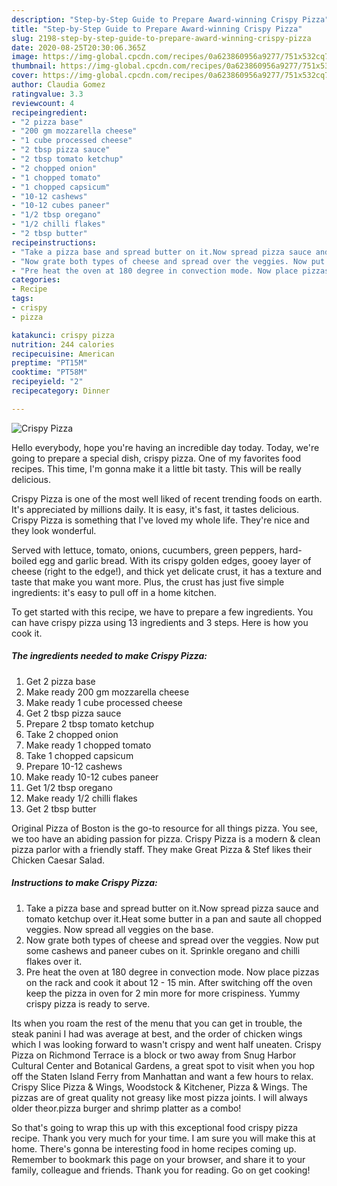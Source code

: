 ```yaml
---
description: "Step-by-Step Guide to Prepare Award-winning Crispy Pizza"
title: "Step-by-Step Guide to Prepare Award-winning Crispy Pizza"
slug: 2198-step-by-step-guide-to-prepare-award-winning-crispy-pizza
date: 2020-08-25T20:30:06.365Z
image: https://img-global.cpcdn.com/recipes/0a623860956a9277/751x532cq70/crispy-pizza-recipe-main-photo.jpg
thumbnail: https://img-global.cpcdn.com/recipes/0a623860956a9277/751x532cq70/crispy-pizza-recipe-main-photo.jpg
cover: https://img-global.cpcdn.com/recipes/0a623860956a9277/751x532cq70/crispy-pizza-recipe-main-photo.jpg
author: Claudia Gomez
ratingvalue: 3.3
reviewcount: 4
recipeingredient:
- "2 pizza base"
- "200 gm mozzarella cheese"
- "1 cube processed cheese"
- "2 tbsp pizza sauce"
- "2 tbsp tomato ketchup"
- "2 chopped onion"
- "1 chopped tomato"
- "1 chopped capsicum"
- "10-12 cashews"
- "10-12 cubes paneer"
- "1/2 tbsp oregano"
- "1/2 chilli flakes"
- "2 tbsp butter"
recipeinstructions:
- "Take a pizza base and spread butter on it.Now spread pizza sauce and tomato ketchup over it.Heat some butter in a pan and saute all chopped veggies. Now spread all veggies on the base."
- "Now grate both types of cheese and spread over the veggies. Now put some cashews and paneer cubes on it. Sprinkle oregano and chilli flakes over it."
- "Pre heat the oven at 180 degree in convection mode. Now place pizzas on the rack and cook it about 12 - 15 min. After switching off the oven keep the pizza in oven for 2 min more for more crispiness. Yummy crispy pizza is ready to serve."
categories:
- Recipe
tags:
- crispy
- pizza

katakunci: crispy pizza 
nutrition: 244 calories
recipecuisine: American
preptime: "PT15M"
cooktime: "PT58M"
recipeyield: "2"
recipecategory: Dinner

---
```



![Crispy Pizza](https://img-global.cpcdn.com/recipes/0a623860956a9277/751x532cq70/crispy-pizza-recipe-main-photo.jpg)

Hello everybody, hope you're having an incredible day today. Today, we're going to prepare a special dish, crispy pizza. One of my favorites food recipes. This time, I'm gonna make it a little bit tasty. This will be really delicious.

Crispy Pizza is one of the most well liked of recent trending foods on earth. It's appreciated by millions daily. It is easy, it's fast, it tastes delicious. Crispy Pizza is something that I've loved my whole life. They're nice and they look wonderful.

Served with lettuce, tomato, onions, cucumbers, green peppers, hard-boiled egg and garlic bread. With its crispy golden edges, gooey layer of cheese (right to the edge!), and thick yet delicate crust, it has a texture and taste that make you want more. Plus, the crust has just five simple ingredients: it&#39;s easy to pull off in a home kitchen.


To get started with this recipe, we have to prepare a few ingredients. You can have crispy pizza using 13 ingredients and 3 steps. Here is how you cook it.

<!--inarticleads1-->

##### The ingredients needed to make Crispy Pizza:

1. Get 2 pizza base
1. Make ready 200 gm mozzarella cheese
1. Make ready 1 cube processed cheese
1. Get 2 tbsp pizza sauce
1. Prepare 2 tbsp tomato ketchup
1. Take 2 chopped onion
1. Make ready 1 chopped tomato
1. Take 1 chopped capsicum
1. Prepare 10-12 cashews
1. Make ready 10-12 cubes paneer
1. Get 1/2 tbsp oregano
1. Make ready 1/2 chilli flakes
1. Get 2 tbsp butter


Original Pizza of Boston is the go-to resource for all things pizza. You see, we too have an abiding passion for pizza. Crispy Pizza is a modern &amp; clean pizza parlor with a friendly staff. They make Great Pizza &amp; Stef likes their Chicken Caesar Salad. 

<!--inarticleads2-->

##### Instructions to make Crispy Pizza:

1. Take a pizza base and spread butter on it.Now spread pizza sauce and tomato ketchup over it.Heat some butter in a pan and saute all chopped veggies. Now spread all veggies on the base.
1. Now grate both types of cheese and spread over the veggies. Now put some cashews and paneer cubes on it. Sprinkle oregano and chilli flakes over it.
1. Pre heat the oven at 180 degree in convection mode. Now place pizzas on the rack and cook it about 12 - 15 min. After switching off the oven keep the pizza in oven for 2 min more for more crispiness. Yummy crispy pizza is ready to serve.


Its when you roam the rest of the menu that you can get in trouble, the steak panini I had was average at best, and the order of chicken wings which I was looking forward to wasn&#39;t crispy and went half uneaten. Crispy Pizza on Richmond Terrace is a block or two away from Snug Harbor Cultural Center and Botanical Gardens, a great spot to visit when you hop off the Staten Island Ferry from Manhattan and want a few hours to relax. Crispy Slice Pizza &amp; Wings, Woodstock &amp; Kitchener, Pizza &amp; Wings. The pizzas are of great quality not greasy like most pizza joints. I will always older theor.pizza burger and shrimp platter as a combo! 

So that's going to wrap this up with this exceptional food crispy pizza recipe. Thank you very much for your time. I am sure you will make this at home. There's gonna be interesting food in home recipes coming up. Remember to bookmark this page on your browser, and share it to your family, colleague and friends. Thank you for reading. Go on get cooking!
